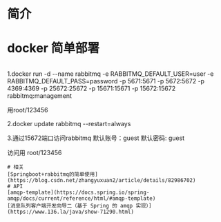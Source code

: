 # 简介

# docker 简单部署
```
```
1.docker run -d --name rabbitmq -e RABBITMQ_DEFAULT_USER=user -e RABBITMQ_DEFAULT_PASS=password -p 5671:5671 -p 5672:5672 -p 4369:4369 -p 25672:25672 -p 15671:15671 -p 15672:15672 rabbitmq:management
 
 用root/123456

2.docker update rabbitmq --restart=always

3.通过15672端口访问rabbitmq
默认账号：guest
默认密码:  guest

访问用 root/123456
```
# 相关
[Springboot+rabbitmq的简单使用](https://blog.csdn.net/zhangyuxuan2/article/details/82986702)
# API
[amqp-template](https://docs.spring.io/spring-amqp/docs/current/reference/html/#amqp-template)
[消息队列客户端开发向导二（基于 Spring 的 amqp 实现）](https://www.136.la/java/show-71290.html)
